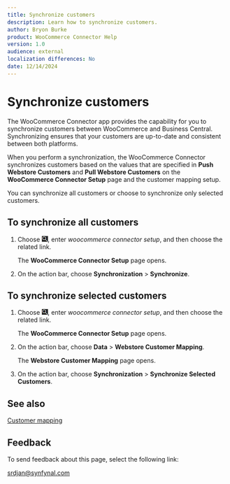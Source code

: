```yaml
---
title: Synchronize customers
description: Learn how to synchronize customers.
author: Bryon Burke
product: WooCommerce Connector Help
version: 1.0
audience: external
localization differences: No
date: 12/14/2024
---
```


<!-- markdownlint-disable MD006 MD007 MD009 MD024 MD025 MD033 -->
<!--// cspell:ignore  markdownlint allowfullscreen keyframes woocommerce webstore -->

# Synchronize customers

The WooCommerce Connector app provides the capability for you to synchronize customers between WooCommerce and Business Central. Synchronizing ensures that your customers are up-to-date and consistent between both platforms. 

When you perform a synchronization, the WooCommerce Connector synchronizes customers based on the values that are specified in <b>Push Webstore Customers</b> and <b>Pull Webstore Customers</b> on the <b>WooCommerce Connector Setup</b> page and the customer mapping setup.

You can synchronize all customers or choose to synchronize only selected customers.

## To synchronize all customers

1. Choose ![Lightbulb that opens the Tell Me feature.](media/ui-search/search_small.png "Tell me what you want to do"), enter <i>woocommerce connector setup</i>, and then choose the related link.

   The <b>WooCommerce Connector Setup</b> page opens.

1. On the action bar, choose <b>Synchronization</b> > <b>Synchronize</b>.

## To synchronize selected customers

1. Choose ![Lightbulb that opens the Tell Me feature.](media/ui-search/search_small.png "Tell me what you want to do"), enter <i>woocommerce connector setup</i>, and then choose the related link.

   The <b>WooCommerce Connector Setup</b> page opens.

1. On the action bar, choose <b>Data</b> > <b>Webstore Customer Mapping</b>.

   The <b>Webstore Customer Mapping</b> page opens.

1. On the action bar, choose <b>Synchronization</b> > <b>Synchronize Selected Customers</b>.

## See also

[Customer mapping](customer-mapping.md)

## Feedback

To send feedback about this page, select the following link:

[srdjan@synfynal.com](mailto:srdjan@synfynal.com?subject=Documentation%20Feedback%20Product%20Docs:%20synchronize-customers)
